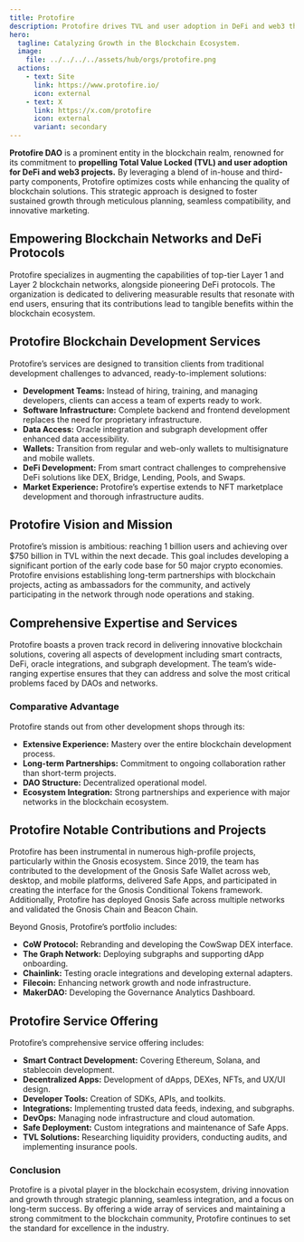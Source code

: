 ```yaml
---
title: Protofire
description: Protofire drives TVL and user adoption in DeFi and web3 through expert blockchain development and innovative marketing.
hero:
  tagline: Catalyzing Growth in the Blockchain Ecosystem.
  image: 
    file: ../../../../assets/hub/orgs/protofire.png
  actions:
    - text: Site
      link: https://www.protofire.io/
      icon: external
    - text: X
      link: https://x.com/protofire
      icon: external
      variant: secondary
---
```


**Protofire DAO** is a prominent entity in the blockchain realm, renowned for its commitment to **propelling Total Value Locked (TVL) and user adoption for DeFi and web3 projects.** By leveraging a blend of in-house and third-party components, Protofire optimizes costs while enhancing the quality of blockchain solutions. This strategic approach is designed to foster sustained growth through meticulous planning, seamless compatibility, and innovative marketing.

## Empowering Blockchain Networks and DeFi Protocols
Protofire specializes in augmenting the capabilities of top-tier Layer 1 and Layer 2 blockchain networks, alongside pioneering DeFi protocols. The organization is dedicated to delivering measurable results that resonate with end users, ensuring that its contributions lead to tangible benefits within the blockchain ecosystem.

## Protofire Blockchain Development Services
Protofire’s services are designed to transition clients from traditional development challenges to advanced, ready-to-implement solutions:

- **Development Teams:** Instead of hiring, training, and managing developers, clients can access a team of experts ready to work.
- **Software Infrastructure:** Complete backend and frontend development replaces the need for proprietary infrastructure.
- **Data Access:** Oracle integration and subgraph development offer enhanced data accessibility.
- **Wallets:** Transition from regular and web-only wallets to multisignature and mobile wallets.
- **DeFi Development:** From smart contract challenges to comprehensive DeFi solutions like DEX, Bridge, Lending, Pools, and Swaps.
- **Market Experience:** Protofire’s expertise extends to NFT marketplace development and thorough infrastructure audits.

## Protofire Vision and Mission
Protofire’s mission is ambitious: reaching 1 billion users and achieving over $750 billion in TVL within the next decade. This goal includes developing a significant portion of the early code base for 50 major crypto economies. Protofire envisions establishing long-term partnerships with blockchain projects, acting as ambassadors for the community, and actively participating in the network through node operations and staking.

## Comprehensive Expertise and Services
Protofire boasts a proven track record in delivering innovative blockchain solutions, covering all aspects of development including smart contracts, DeFi, oracle integrations, and subgraph development. The team’s wide-ranging expertise ensures that they can address and solve the most critical problems faced by DAOs and networks.

### Comparative Advantage
Protofire stands out from other development shops through its:

- **Extensive Experience:** Mastery over the entire blockchain development process.
- **Long-term Partnerships:** Commitment to ongoing collaboration rather than short-term projects.
- **DAO Structure:** Decentralized operational model.
- **Ecosystem Integration:** Strong partnerships and experience with major networks in the blockchain ecosystem.

## Protofire Notable Contributions and Projects
Protofire has been instrumental in numerous high-profile projects, particularly within the Gnosis ecosystem. Since 2019, the team has contributed to the development of the Gnosis Safe Wallet across web, desktop, and mobile platforms, delivered Safe Apps, and participated in creating the interface for the Gnosis Conditional Tokens framework. Additionally, Protofire has deployed Gnosis Safe across multiple networks and validated the Gnosis Chain and Beacon Chain.

Beyond Gnosis, Protofire’s portfolio includes:

- **CoW Protocol:** Rebranding and developing the CowSwap DEX interface.
- **The Graph Network:** Deploying subgraphs and supporting dApp onboarding.
- **Chainlink:** Testing oracle integrations and developing external adapters.
- **Filecoin:** Enhancing network growth and node infrastructure.
- **MakerDAO:** Developing the Governance Analytics Dashboard.

## Protofire Service Offering
Protofire’s comprehensive service offering includes:

- **Smart Contract Development:** Covering Ethereum, Solana, and stablecoin development.
- **Decentralized Apps:** Development of dApps, DEXes, NFTs, and UX/UI design.
- **Developer Tools:** Creation of SDKs, APIs, and toolkits.
- **Integrations:** Implementing trusted data feeds, indexing, and subgraphs.
- **DevOps:** Managing node infrastructure and cloud automation.
- **Safe Deployment:** Custom integrations and maintenance of Safe Apps.
- **TVL Solutions:** Researching liquidity providers, conducting audits, and implementing insurance pools.

### Conclusion
Protofire is a pivotal player in the blockchain ecosystem, driving innovation and growth through strategic planning, seamless integration, and a focus on long-term success. By offering a wide array of services and maintaining a strong commitment to the blockchain community, Protofire continues to set the standard for excellence in the industry.

